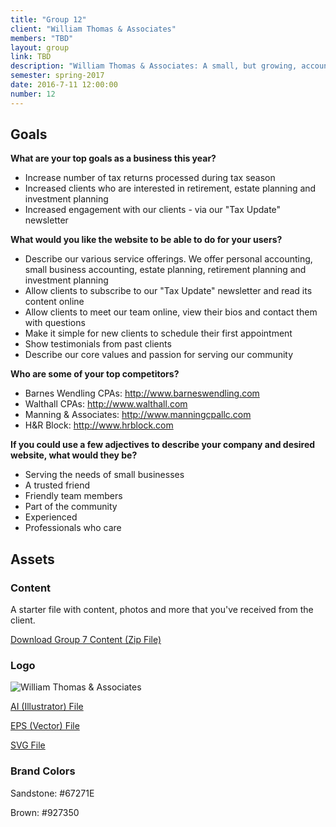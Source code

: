 ```yaml
---
title: "Group 12"
client: "William Thomas & Associates"
members: "TBD"
layout: group
link: TBD
description: "William Thomas & Associates: A small, but growing, accounting firm that has prided itself in serving its local clientele across many generations."
semester: spring-2017
date: 2016-7-11 12:00:00
number: 12
---
```


## Goals

**What are your top goals as a business this year?**

* Increase number of tax returns processed during tax season
* Increased clients who are interested in retirement, estate planning and investment planning
* Increased engagement with our clients - via our "Tax Update" newsletter

**What would you like the website to be able to do for your users?**

* Describe our various service offerings.  We offer personal accounting, small business accounting, estate planning, retirement planning and investment planning
* Allow clients to subscribe to our "Tax Update" newsletter and read its content online
* Allow clients to meet our team online, view their bios and contact them with questions
* Make it simple for new clients to schedule their first appointment
* Show testimonials from past clients
* Describe our core values and passion for serving our community

**Who are some of your top competitors?**

* Barnes Wendling CPAs: http://www.barneswendling.com
* Walthall CPAs: http://www.walthall.com
* Manning & Associates: http://www.manningcpallc.com
* H&R Block: http://www.hrblock.com


**If you could use a few adjectives to describe your company and desired website, what would they be?**

* Serving the needs of small businesses
* A trusted friend
* Friendly team members
* Part of the community
* Experienced
* Professionals who care

## Assets

### Content

A starter file with content, photos and more that you've received from the client.  

<a href="/class/groups/assets/group7/Group-7-Content.zip">Download Group 7 Content (Zip File)</a>

### Logo
<img src="/class/groups/assets/group7/williamthomas.svg" alt="William Thomas & Associates" />

<a href="/class/groups/assets/group7/williamthomas.ai">AI (Illustrator) File</a>

<a href="/class/groups/assets/group7/williamthomas.eps">EPS (Vector) File</a>

<a href="/class/groups/assets/group7/williamthomas.svg">SVG File</a>

### Brand Colors

Sandstone: #67271E

Brown: #927350
